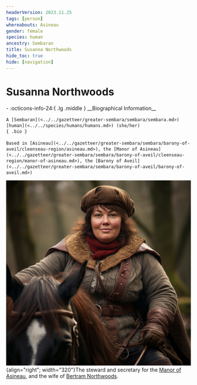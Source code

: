 ```yaml
---
headerVersion: 2023.11.25
tags: [person]
whereabouts: Asineau
gender: female
species: human
ancestry: Sembaran
title: Susanna Northwoods
hide_toc: true
hide: [navigation]
---
```

# Susanna Northwoods
<div class="grid cards ext-narrow-margin ext-one-column" markdown>
- :octicons-info-24:{ .lg .middle } __Biographical Information__

    A [Sembaran](<../../gazetteer/greater-sembara/sembara/sembara.md>) [human](<../../species/humans/humans.md>) (she/her)  
    { .bio }

    Based in [Asineau](<../../gazetteer/greater-sembara/sembara/barony-of-aveil/cleenseau-region/asineau.md>), the [Manor of Asineau](<../../gazetteer/greater-sembara/sembara/barony-of-aveil/cleenseau-region/manor-of-asineau.md>), the [Barony of Aveil](<../../gazetteer/greater-sembara/sembara/barony-of-aveil/barony-of-aveil.md>)
</div>


![Susanna Northwords](../../assets/susanna-northwords.png){align="right"; width="320"}The steward and secretary for the [Manor of Asineau](<../../gazetteer/greater-sembara/sembara/barony-of-aveil/cleenseau-region/manor-of-asineau.md>), and the wife of [Bertram Northwoods](<./bertram-northwoods.md>).